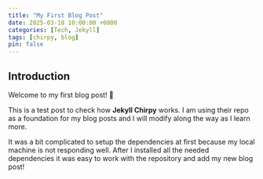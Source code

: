 ```yaml
---
title: "My First Blog Post"
date: 2025-03-18 10:00:00 +0800
categories: [Tech, Jekyll]
tags: [chirpy, blog]
pin: false
---
```


## Introduction
Welcome to my first blog post! 🚀

This is a test post to check how **Jekyll Chirpy** works. I am using their repo as a foundation for my blog posts and I will modify along the way as I learn more. 

It was a bit complicated to setup the dependencies at first because my local machine is not responding well. After I installed all the needed dependencies it was easy to work with the repository and add my new blog post!
